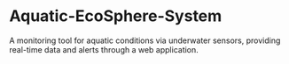 # Aquatic-EcoSphere-System
A monitoring tool for aquatic conditions via underwater sensors, providing real-time data and alerts through a web application.
